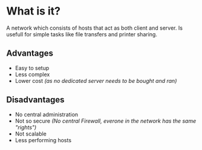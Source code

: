 # What is it?
A network which consists of hosts that act as both client and server. Is usefull for simple tasks like file transfers and printer sharing.

## Advantages
- Easy to setup
- Less complex
- Lower cost *(as no dedicated server needs to be bought and ran)*

## Disadvantages
- No central administration
- Not so secure *(No central Firewall, everone in the network has the same "rights")*
- Not scalable
- Less performing hosts